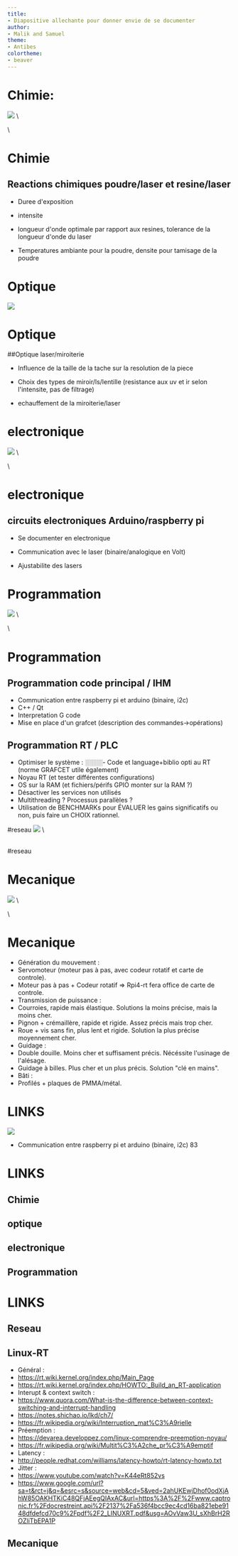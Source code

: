 ```yaml
---
title:
- Diapositive allechante pour donner envie de se documenter
author:
- Malik and Samuel
theme:
- Antibes
colortheme:
- beaver
---
```

# Chimie:

![](resin.png) \

\


# Chimie


## Reactions chimiques poudre/laser et resine/laser

- Duree d'exposition 

- intensite 

- longueur d'onde optimale par rapport aux resines, tolerance de la longueur d'onde du laser

- Temperatures ambiante pour la poudre, densite pour tamisage de la poudre 


# Optique

![](optics.jpeg)


# Optique

##Optique laser/miroiterie


- Influence de la taille de la tache sur la resolution de la piece

- Choix des types de miroir/ls/lentille (resistance aux uv et ir selon l'intensite, pas de filtrage)

- echauffement de la miroiterie/laser







# electronique 

![](electronic.jpg) \

\ 

# electronique 

## circuits electroniques Arduino/raspberry pi

- Se documenter en electronique

- Communication avec le laser (binaire/analogique en Volt)

- Ajustabilite des lasers



# Programmation

![](programming.jpg) \

 \ 

# Programmation

## Programmation code principal / IHM

 - Communication entre raspberry pi et arduino (binaire, i2c)
 - C++ / Qt
 - Interpretation G code 
 - Mise en place d'un grafcet (description des commandes->opérations)

## Programmation RT / PLC
 - Optimiser le système :
 ░░░░- Code et language+biblio opti au RT (norme GRAFCET utile également)
  - Noyau RT (et tester différentes configurations)
  - OS sur la RAM (et fichiers/périfs GPIO monter sur la RAM ?)
  - Désactiver les services non utilisés
  - Multithreading ? Processus parallèles ?
 - Utilisation de BENCHMARKs pour ÉVALUER les gains significatifs ou non, puis faire un CHOIX rationnel.

#reseau
![](networking.jpg) \

\
#reseau


# Mecanique
![](mechanics.jpg) \

\
# Mecanique
 - Génération du mouvement :
  - Servomoteur (moteur pas à pas, avec codeur rotatif et carte de controle).
  - Moteur pas à pas + Codeur rotatif => Rpi4-rt fera office de carte de controle.
 - Transmission de puissance :
  - Courroies, rapide mais élastique. Solutions la moins précise, mais la moins cher.
  - Pignon + crémaillère, rapide et rigide. Assez précis mais trop cher.
  - Roue + vis sans fin, plus lent et rigide. Solution la plus précise moyennement cher.
 - Guidage :
  - Double douille. Moins cher et suffisament précis. Nécéssite l'usinage de l'alésage.
  - Guidage à billes. Plus cher et un plus précis. Solution "clé en mains".
 - Bâti :
  - Profilés + plaques de PMMA/métal.


# LINKS 

![](links.jpeg) 


- Communication entre raspberry pi et arduino (binaire, i2c)
83
# LINKS


## Chimie 

## optique

## electronique

## Programmation

# LINKS

## Reseau

## Linux-RT

 - Général :
  - https://rt.wiki.kernel.org/index.php/Main_Page
  - https://rt.wiki.kernel.org/index.php/HOWTO:_Build_an_RT-application
 - Interupt & context switch :
  - https://www.quora.com/What-is-the-difference-between-context-switching-and-interrupt-handling
  - https://notes.shichao.io/lkd/ch7/
  - https://fr.wikipedia.org/wiki/Interruption_mat%C3%A9rielle
 - Préemption :
  - https://devarea.developpez.com/linux-comprendre-preemption-noyau/
  - https://fr.wikipedia.org/wiki/Multit%C3%A2che_pr%C3%A9emptif
 - Latency :
  - http://people.redhat.com/williams/latency-howto/rt-latency-howto.txt
 - Jitter :
  - https://www.youtube.com/watch?v=K44eRt852vs
  - https://www.google.com/url?sa=t&rct=j&q=&esrc=s&source=web&cd=5&ved=2ahUKEwjDhof0odXjAhW85OAKHTKiC48QFjAEegQIAxAC&url=https%3A%2F%2Fwww.captronic.fr%2Fdocrestreint.api%2F2137%2Fa536f4bcc9ec4cd16ba821ebe9148dfdefcd70c9%2Fpdf%2F2_LINUXRT.pdf&usg=AOvVaw3U_sXhBrH2ROZliTbEPA1P


## Mecanique


